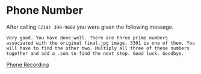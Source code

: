 # Phone Number

After calling `(214) 390-9608` you were given the following message.

`Very good. You have done well. There are three prime numbers associated with the original final.jpg image. 3301 is one of them. You will have to find the other two. Multiply all three of these numbers together and add a .com to find the next step. Good luck. Goodbye.`

[Phone Recording](recording/2143909608.mp3)
